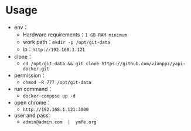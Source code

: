 # Usage

- env：
	- Hardware requirements：`1 GB RAM minimum`
	- work path：`mkdir -p /opt/git-data`
	- ip：`http://192.168.1.121`
- clone：
	- `cd /opt/git-data && git clone https://github.com/vianppz/yapi-docker.git`
- permission：
	- `chmod -R 777 /opt/git-data`
- run command：
	- `docker-compose up -d`
- open chrome：
	- `http://192.168.1.121:3000`
- user and pass:
    - `admin@admin.com  |  ymfe.org`
